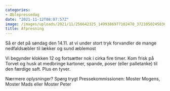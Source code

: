 ```yaml
---
categories:
- Æblepressedag
date: "2021-11-12T08:07:57Z"
image: /images/uploads/2021/11/256642325_1499386977102470_3721050245830451511_n.jpg
title: Afpresning
---
```


Så er det på søndag den 14.11. at vi under stort tryk forvandler de mange nedfaldsæbler til lækker og sund æblemost

Vi begynder klokken 12 og fortsætter nok i cirka fire timer. Kom frisk på Torvet og husk at medbringe kartoner, spande, poser (eller palletanke) til den færdige saft. Plus en tyver.

Nærmere oplysninger? Spørg trygt Pressekommissionen: Moster Mogens, Moster Mads eller Moster Peter